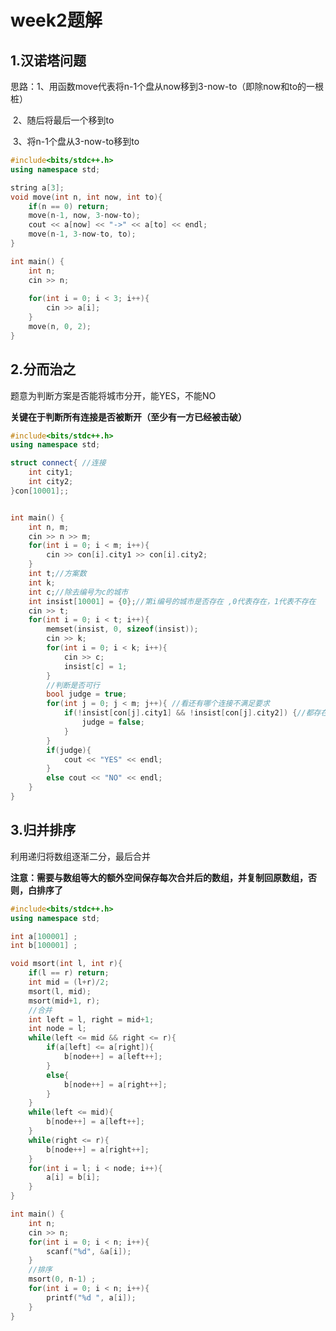 # week2题解



## 1.汉诺塔问题

思路：1、用函数move代表将n-1个盘从now移到3-now-to（即除now和to的一根桩）

​	2、随后将最后一个移到to

​	3、将n-1个盘从3-now-to移到to

```c++
#include<bits/stdc++.h>
using namespace std;

string a[3];
void move(int n, int now, int to){
	if(n == 0) return;
	move(n-1, now, 3-now-to);
	cout << a[now] << "->" << a[to] << endl;
	move(n-1, 3-now-to, to);
}

int main() {
	int n; 
	cin >> n;
	
	for(int i = 0; i < 3; i++){
		cin >> a[i];
	} 
	move(n, 0, 2);
}
```



## 2.分而治之

题意为判断方案是否能将城市分开，能YES，不能NO

**关键在于判断所有连接是否被断开（至少有一方已经被击破）**

```C++
#include<bits/stdc++.h>
using namespace std;

struct connect{ //连接 
	int city1;
	int city2;
}con[10001];;


int main() {
	int n, m; 
	cin >> n >> m;
	for(int i = 0; i < m; i++){
		cin >> con[i].city1 >> con[i].city2;
	}
	int t;//方案数 
	int k; 
	int c;//除去编号为c的城市 
	int insist[10001] = {0};//第i编号的城市是否存在 ,0代表存在，1代表不存在 
	cin >> t;
	for(int i = 0; i < t; i++){
		memset(insist, 0, sizeof(insist));
		cin >> k;
		for(int i = 0; i < k; i++){
			cin >> c;
			insist[c] = 1;
		}
		//判断是否可行
		bool judge = true;
		for(int j = 0; j < m; j++){ //看还有哪个连接不满足要求 
			if(!insist[con[j].city1] && !insist[con[j].city2]) {//都存在 
				judge = false;
			}
		} 
		if(judge){
			cout << "YES" << endl; 
		}
		else cout << "NO" << endl;
	}
}
```



## 3.归并排序

利用递归将数组逐渐二分，最后合并

**注意：需要与数组等大的额外空间保存每次合并后的数组，并复制回原数组，否则，白排序了**

```C++
#include<bits/stdc++.h>
using namespace std;

int a[100001] ;
int b[100001] ;

void msort(int l, int r){
	if(l == r) return;
	int mid = (l+r)/2;
	msort(l, mid);
	msort(mid+1, r);
	//合并 
	int left = l, right = mid+1;
	int node = l;
	while(left <= mid && right <= r){
		if(a[left] <= a[right]){
			b[node++] = a[left++];
		}
		else{
			b[node++] = a[right++];
		}
	}
	while(left <= mid){
		b[node++] = a[left++];
	}
	while(right <= r){
		b[node++] = a[right++];
	}
	for(int i = l; i < node; i++){
		a[i] = b[i];
	}
}

int main() {
	int n; 
	cin >> n;
	for(int i = 0; i < n; i++){
		scanf("%d", &a[i]);
	}
	//排序
	msort(0, n-1) ;
	for(int i = 0; i < n; i++){
		printf("%d ", a[i]);
	}
}
```

